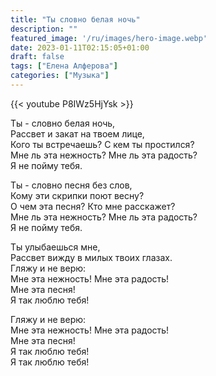 ```yaml
---
title: "Ты словно белая ночь"
description: ""
featured_image: '/ru/images/hero-image.webp'
date: 2023-01-11T02:15:05+01:00
draft: false
tags: ["Елена Алферова"]
categories: ["Музыка"]
---
```


{{< youtube P8IWz5HjYsk >}}

Ты - словно белая ночь,  
Рассвет и закат на твоем лице,  
Кого ты встречаешь? С кем ты простился?  
Мне ль эта нежность? Мне ль эта радость?  
Я не пойму тебя.

Ты - словно песня без слов,  
Кому эти скрипки поют весну?  
О чем эта песня? Кто мне расскажет?  
Мне ль эта нежность? Мне ль эта радость?  
Я не пойму тебя.

Ты улыбаешься мне,  
Рассвет вижду в милых твоих глазах.  
Гляжу и не верю:  
Мне эта нежность! Мне эта радость!  
Мне эта песня!  
Я так люблю тебя!

Гляжу и не верю:  
Мне эта нежность! Мне эта радость!  
Мне эта песня!  
Я так люблю тебя!  
Я так люблю тебя!
